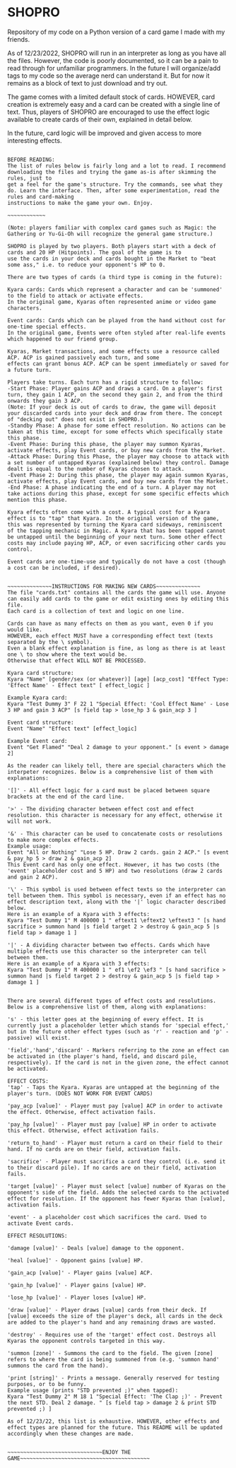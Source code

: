 # SHOPRO
Repository of my code on a Python version of a card game I made with my friends.

As of 12/23/2022, SHOPRO will run in an interpreter as long as you have all the files. However, the code is poorly documented, so it can be a pain to read through for unfamiliar programmers. In the future I will organize/add tags to my code so the average nerd can understand it. But for now it remains as a block of text to just download and try out.

The game comes with a limited default stock of cards. HOWEVER, card creation is extremely easy and a card can be created with a single line of text.
Thus, players of SHOPRO are encouraged to use the effect logic available to create cards of their own, explained in detail below. 

In the future, card logic will be improved and given access to more interesting effects. 

~~~~~~~~~~~~~~GAME RULES~~~~~~~~~~~~~~

BEFORE READING:
The list of rules below is fairly long and a lot to read. I recommend downloading the files and trying the game as-is after skimming the rules, just to
get a feel for the game's structure. Try the commands, see what they do. Learn the interface. Then, after some experimentation, read the rules and card-making
instructions to make the game your own. Enjoy.

~~~~~~~~~~~~

(Note: players familiar with complex card games such as Magic: the Gathering or Yu-Gi-Oh will recognize the general game structure.)

SHOPRO is played by two players. Both players start with a deck of cards and 20 HP (Hitpoints). The goal of the game is to
use the cards in your deck and cards bought in the Market to "beat some ass," i.e. to reduce your opponent's HP to 0. 

There are two types of cards (a third type is coming in the future):

Kyara cards: Cards which represent a character and can be 'summoned' to the field to attack or activate effects.
In the original game, Kyaras often represented anime or video game characters. 

Event cards: Cards which can be played from the hand without cost for one-time special effects. 
In the original game, Events were often styled after real-life events which happened to our friend group.

Kyaras, Market transactions, and some effects use a resource called ACP. ACP is gained passively each turn, and some
effects can grant bonus ACP. ACP can be spent immediately or saved for a future turn.

Players take turns. Each turn has a rigid structure to follow:
-Start Phase: Player gains ACP and draws a card. On a player's first turn, they gain 1 ACP, on the second they gain 2, and from the third onwards they gain 3 ACP.
(Note: If your deck is out of cards to draw, the game will deposit your discarded cards into your deck and draw from there. The concept of "decking out" does not exist in SHOPRO.)
-Standby Phase: A phase for some effect resolution. No actions can be taken at this time, except for some effects which specifically state this phase.
-Event Phase: During this phase, the player may summon Kyaras, activate effects, play Event cards, or buy new cards from the Market.
-Attack Phase: During this Phase, the player may choose to attack with a set number of untapped Kyaras (explained below) they control. Damage dealt is equal to the number of Kyaras chosen to attack.
-Event Phase 2: During this phase, the player may again summon Kyaras, activate effects, play Event cards, and buy new cards from the Market.
-End Phase: A phase indicating the end of a turn. A player may not take actions during this phase, except for some specific effects which mention this phase.

Kyara effects often come with a cost. A typical cost for a Kyara effect is to "tap" that Kyara. In the original version of the game, this was represented by turning the Kyara card sideways, reminiscent of the tapping mechanic in Magic. A Kyara that has been tapped cannot be untapped until the beginning of your next turn. Some other effect costs may include paying HP, ACP, or even sacrificing other cards you control. 

Event cards are one-time-use and typically do not have a cost (though a cost can be included, if desired). 


~~~~~~~~~~~~~~INSTRUCTIONS FOR MAKING NEW CARDS~~~~~~~~~~~~~~
The file "cards.txt" contains all the cards the game will use. Anyone can easily add cards to the game or edit existing ones by editing this file.
Each card is a collection of text and logic on one line.

Cards can have as many effects on them as you want, even 0 if you would like. 
HOWEVER, each effect MUST have a corresponding effect text (texts separated by the \ symbol).
Even a blank effect explanation is fine, as long as there is at least one \ to show where the text would be. 
Otherwise that effect WILL NOT BE PROCESSED.

Kyara card structure:
Kyara "Name" [gender/sex (or whatever)] [age] [acp_cost] "Effect Type: 'Effect Name' - Effect text" [ effect_logic ]

Example Kyara card:
Kyara "Test Dummy 3" F 22 1 "Special Effect: 'Cool Effect Name' - Lose 3 HP and gain 3 ACP" [s field tap > lose_hp 3 & gain_acp 3 ]

Event card structure: 
Event "Name" "Effect text" [effect_logic]

Example Event card:
Event "Get Flamed" "Deal 2 damage to your opponent." [s event > damage 2]

As the reader can likely tell, there are special characters which the interpeter recognizes. Below is a comprehensive list of them with explanations:

'[]' - All effect logic for a card must be placed between square brackets at the end of the card line.

'>' - The dividing character between effect cost and effect resolution. this character is necessary for any effect, otherwise it will not work.

'&' - This character can be used to concatenate costs or resolutions to make more complex effects.
Example usage:
Event "All or Nothing" "Lose 5 HP. Draw 2 cards. gain 2 ACP." [s event & pay_hp 5 > draw 2 & gain_acp 2]
This Event card has only one effect. However, it has two costs (the 'event' placeholder cost and 5 HP) and two resolutions (draw 2 cards and gain 2 ACP).

'\' - This symbol is used between effect texts so the interpreter can tell between them. This symbol is necessary, even if an effect has no effect description text, along with the '|' logic character described below.
Here is an example of a Kyara with 3 effects:
Kyara "Test Dummy 1" M 400000 1 " eftext1 \eftext2 \eftext3 " [s hand sacrifice > summon hand |s field target 2 > destroy & gain_acp 5 |s field tap > damage 1 ]

'|' - A dividing character between two effects. Cards which have multiple effects use this character so the interpreter can tell between them.
Here is an example of a Kyara with 3 effects:
Kyara "Test Dummy 1" M 400000 1 " ef1 \ef2 \ef3 " [s hand sacrifice > summon hand |s field target 2 > destroy & gain_acp 5 |s field tap > damage 1 ]


There are several different types of effect costs and resolutions. Below is a comprehensive list of them, along with explanations:

's' - this letter goes at the beginning of every effect. It is currently just a placeholder letter which stands for 'special effect,' but in the future other effect types (such as 'r' - reaction and 'p' - passive) will exist.

'field','hand','discard' - Markers referring to the zone an effect can be activated in (the player's hand, field, and discard pile, respectively). If the card is not in the given zone, the effect cannot be activated.

EFFECT COSTS:
'tap' - Taps the Kyara. Kyaras are untapped at the beginning of the player's turn. (DOES NOT WORK FOR EVENT CARDS)

'pay_acp [value]' - Player must pay [value] ACP in order to activate the effect. Otherwise, effect activation fails.

'pay_hp [value]' - Player must pay [value] HP in order to activate this effect. Otherwise, effect activation fails.

'return_to_hand' - Player must return a card on their field to their hand. If no cards are on their field, activation fails.

'sacrifice' - Player must sacrifice a card they control (i.e. send it to their discard pile). If no cards are on their field, activation fails.

'target [value]' - Player must select [value] number of Kyaras on the opponent's side of the field. Adds the selected cards to the activated effect for resolution. If the opponent has fewer Kyaras than [value], activation fails.

'event' - a placeholder cost which sacrifices the card. Used to activate Event cards. 

EFFECT RESOLUTIONS:

'damage [value]' - Deals [value] damage to the opponent.

'heal [value]' - Opponent gains [value] HP.

'gain_acp [value]' - Player gains [value] ACP.

'gain_hp [value]' - Player gains [value] HP.

'lose_hp [value]' - Player loses [value] HP.

'draw [value]' - Player draws [value] cards from their deck. If [value] exceeds the size of the player's deck, all cards in the deck are added to the player's hand and any remaining draws are wasted.

'destroy' - Requires use of the 'target' effect cost. Destroys all Kyaras the opponent controls targeted in this way.

'summon [zone]' - Summons the card to the field. The given [zone] refers to where the card is being summoned from (e.g. 'summon hand' summons the card from the hand).

'print [string]' - Prints a message. Generally reserved for testing purposes, or to be funny.
Example usage (prints "STD prevented ;)" when tapped):
Kyara "Test Dummy 2" M 18 1 "Special Effect: 'The Clap ;)' - Prevent the next STD. Deal 2 damage. " [s field tap > damage 2 & print STD prevented ;) ]

As of 12/23/22, this list is exhaustive. HOWEVER, other effects and effect types are planned for the future. This README will be updated accordingly when these changes are made.


~~~~~~~~~~~~~~~~~~~~~~~~~~~~~~ENJOY THE GAME~~~~~~~~~~~~~~~~~~~~~~~~~~~~~~~~~~~~~~~~~

